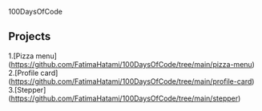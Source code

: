 100DaysOfCode

## Projects

1.[Pizza menu] (https://github.com/FatimaHatami/100DaysOfCode/tree/main/pizza-menu)
2.[Profile card] (https://github.com/FatimaHatami/100DaysOfCode/tree/main/profile-card)
3.[Stepper] (https://github.com/FatimaHatami/100DaysOfCode/tree/main/stepper)
